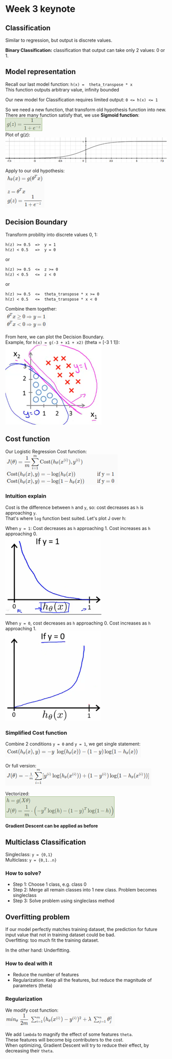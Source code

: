 # Week 3 keynote

## Classification

Similar to regression, but output is discrete values.  

**Binary Classification:** classification that output can take only 2 values: 0 or 1.  

## Model representation

Recall our last model function: `h(x) =  theta_transpose * x`  
This function outputs arbitrary value, infinity bounded  

Our new model for Classification requires limited output: `0 <= h(x) <= 1`  

So we need a new function, that transform old hypothesis function into new.  
There are many function satisfy that, we use **Sigmoid function**:  
![](sigmoid-function.png)  
Plot of g(z):  
![](sigmoid-plot.png)  

Apply to our old hypothesis:  
![](sigmoid-hypothesis.png)  

## Decision Boundary

Transform probility into discrete values 0, 1:  
```
h(z) >= 0.5  =>  y = 1
h(z) < 0.5   =>  y = 0
```
or  
```
h(z) >= 0.5  <=  z >= 0
h(z) < 0.5   <=  z < 0
```
or  
```
h(z) >= 0.5  <=  theta_transpose * x >= 0
h(z) < 0.5   <=  theta_transpose * x < 0
```
Combine them together:  
![](analyze-sigmoid.png)  

From here, we can plot the Decision Boundary.  
Example, for `h(x) = g(-3 + x1 + x2)` (theta = [-3 1 1]):  
![](decision-boundary.png)  

## Cost function

Our Logistic Regression Cost function:  
![](logistic-cost-function.png)  

### Intuition explain

Cost is the difference between `h` and `y`, so: cost decreases as `h` is approaching `y`.  
That's where `log` function best suited. Let's plot J over h:  

When `y = 1`: Cost decreases as `h` approaching 1. Cost increases as `h` approaching 0.  
![](logistic-regression-cost-function-positive-class.png)

When `y = 0`, cost decreases as `h` approaching 0. Cost increases as `h` approaching 1.  
![](logistic-regression-cost-function-negative-class.png)

### Simplified Cost function

Combine 2 conditions `y = 0` and `y = 1`, we get single statement:  
![](simplified-cost-function.png)

Or full version:  
![](simplified-cost-function-full.png)

Vectorized:  
![](simplified-cost-function-vector.png)

**Gradient Descent can be applied as before**


## Multiclass Classification

Singleclass: `y = {0,1}`  
Multiclass:  `y = {0,1..n}`  

### How to solve?
  - Step 1: Choose 1 class, e.g. class 0  
  - Step 2: Merge all remain classes into 1 new class. Problem becomes singleclass  
  - Step 3: Solve problem using singleclass method  

## Overfitting problem

If our model perfectly matches training dataset, the prediction for future input value
that not in training dataset could be bad.  
Overfitting: too much fit the training dataset.  

In the other hand: Underfitting.

### How to deal with it
  - Reduce the number of features  
  - Regularization: Keep all the features, but reduce the magnitude of parameters (theta)  

### Regularization

We modify cost function:  
![](regularization-cost-function.png)

We add `lambda` to magnify the effect of some features `theta`.  
These features will become big contributers to the cost.  
When optimizing, Gradient Descent will try to reduce their effect, by decreasing their
`theta`.
